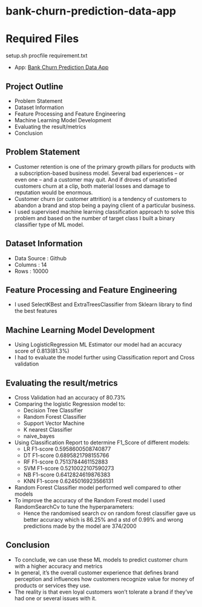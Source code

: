 # bank-churn-prediction-data-app
# Required Files
setup.sh
procfile
requirement.txt
+ App: 
[Bank Churn Prediction Data App](https://bank-churn-prediction-data-app.herokuapp.com/)

## Project Outline
+ Problem Statement
+ Dataset Information
+ Feature Processing and Feature Engineering
+ Machine Learning Model Development
+ Evaluating the result/metrics
+ Conclusion

## Problem Statement
+ Customer retention is one of the primary growth pillars for products with a subscription-based business model. Several bad experiences – or even one – and a customer may quit. And if droves of unsatisfied customers churn at a clip, both material losses and damage to reputation would be enormous.
+ Customer churn (or customer attrition) is a tendency of customers to abandon a brand and stop being a paying client of a particular business.
+ I used supervised machine learning classification approach to solve this problem and based on the number of target class I built a binary classifier type of ML model.

## Dataset Information
+ Data Source : Github 
+ Columns : 14
+ Rows    : 10000

## Feature Processing and Feature Engineering
+ I used SelectKBest and ExtraTreesClassifier from Sklearn library to find the best features

## Machine Learning Model Development
+ Using LogisticRegression ML Estimator our model had an accuracy score of 0.813(81.3%)
+ I had to evaluate the model further using Classification report and Cross validation 

## Evaluating the result/metrics
+ Cross Validation had an accuracy of 80.73%
+ Comparing the logistic Regression model to:
   + Decision Tree Classifier
   + Random Forest Classifier
   + Support Vector Machine
   + K nearest Classifier
   + naive_bayes
+ Using Classification Report to determine F1_Score of different models:
   + LR F1-score 0.5958600508740877
   + DT F1-score 0.6895821798155766
   + RF F1-score 0.7513784461152883
   + SVM F1-score 0.5210022107590273
   + NB F1-score 0.6412824619876383
   + KNN F1-score 0.6245016923566131
+ Random Forest Classifier model performed well compared to other models
+ To improve the accuracy of the Random Forest model I used RandomSearchCv to tune the hyperparameters:
   + Hence the randomised search cv on random forest classifier gave us better accuracy which is 86.25% and a std of 0.99% and wrong predictions made by the model are 374/2000

## Conclusion
+ To conclude, we can use these ML models to predict customer churn with a higher accuracy and metrics
+ In general, it’s the overall customer experience that defines brand perception and influences how customers recognize value for money of products or services they use.
+ The reality is that even loyal customers won’t tolerate a brand if they’ve had one or several issues with it.




